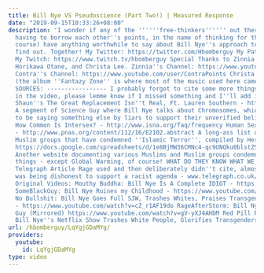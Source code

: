 ```yaml
---
title: Bill Nye VS Pseudoscience (Part Two!) | Measured Response
date: "2019-09-15T10:33:26+08:00"
description: 'I wonder if any of the ''''''free-thinkers'''''' out there (who keep
  having to borrow each other''s points, in the name of thinking for themselves of
  course) have anything worthwhile to say about Bill Nye''s approach to gender. Let''s
  find out. Together! My Twitter: https://twitter.com/Hbomberguy My Patreon: https://www.patreon.com/Hbomb
  My Twitch: https://www.twitch.tv/hbomberguy Special Thanks to Zinnia Jones, Contrapoints,
  Horikawa Otane, and Christa Lee. Zinnia''s Channel: https://www.youtube.com/user/ZJemptv
  Contra''s Channel: https://www.youtube.com/user/ContraPoints Christa Lee''s Bandcamp
  (the album ''Fantazy Zone'' is where most of the music used here came from): https://ohpoorpup.bandcamp.com/
  SOURCES: ----------------- I probably forgot to cite some more things I use or reference
  in the video, please lemme know if I missed something and I''ll add it here later!
  Shaun''s The Great Replacement Isn''t Real, Ft. Lauren Southern - https://www.youtube.com/watch?v=VUbxVfSqtt8
  A segment of Science Guy where Bill Nye talks about Chromosomes, which was faked
  to be saying something else by liars to support their unverified beliefs - https://youtu.be/IpLxMrY2MSU
  How Common Is Intersex? - http://www.isna.org/faq/frequency Human Sex Ratio Study
  - http://www.pnas.org/content/112/16/E2102.abstract A long-ass list of Muslims and
  Muslim groups that have condemned ''Islamic Terror'', compiled by Heraa Hashmi -
  https://docs.google.com/spreadsheets/d/1e8BjMW36CMNc4-qc9UNQku0blstZSzp5FMtkdlavqzc/edit?usp=sharing
  Another website documenting various Muslims and Muslim groups condemning various
  things - except Global Warming, of course! WHAT DO THEY KNOW WHAT WE DON''T - https://muslimscondemn.com/
  Telegraph Article Rage used and then deliberately didn''t cite, almost as if she
  was being dishonest to support a racist agenda - www.telegraph.co.uk/news/uknews/immigration/10532695/Nine-in-10-babies-born-in-parts-of-Britain-have-a-foreign-parent.html
  Original Videos: Mouthy Buddha: Bill Nye Is A Complete IDIOT - https://www.youtube.com/watch?v=VQyHIZR6J1w
  SomeBlackGuy: Bill Nye Ruines my Childhood - https://www.youtube.com/watch?v=X9x9ZiXSToY
  No Bullshit: Bill Nye Goes Full SJW, Trashes Whites, Praises Transgenders & Gays
  - https://www.youtube.com/watch?v=cZ_r1AF19do RageAfterStorm: Bill Nye The Jewish
  Guy (Mirrored) https://www.youtube.com/watch?v=gV-yXJ4AHbM Red Pill Philosophy:
  Bill Nye''s Netflix Show Trashes White People, Glorifies Transgenders - https://www.youtube.com/watch?v=MTYyJrQypHk'
url: /hbomberguy/LqYgjGDaMYg/
providers:
  youtube:
    id: LqYgjGDaMYg
type: video
---
```

